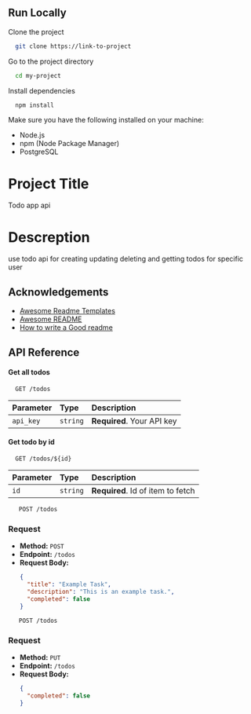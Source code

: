 
## Run Locally

Clone the project

```bash
  git clone https://link-to-project
```

Go to the project directory

```bash
  cd my-project
```

Install dependencies

```bash
  npm install
```

Make sure you have the following installed on your machine:

- Node.js
- npm (Node Package Manager)
- PostgreSQL


# Project Title

Todo app api 


# Descreption 

use todo api for creating updating deleting and getting todos for specific user 
## Acknowledgements

 - [Awesome Readme Templates](https://awesomeopensource.com/project/elangosundar/awesome-README-templates)
 - [Awesome README](https://github.com/matiassingers/awesome-readme)
 - [How to write a Good readme](https://bulldogjob.com/news/449-how-to-write-a-good-readme-for-your-github-project)


## API Reference

#### Get all todos

```http
  GET /todos
```

| Parameter | Type     | Description                |
| :-------- | :------- | :------------------------- |
| `api_key` | `string` | **Required**. Your API key |

#### Get todo by id

```http
  GET /todos/${id}
```

| Parameter | Type     | Description                       |
| :-------- | :------- | :-------------------------------- |
| `id`      | `string` | **Required**. Id of item to fetch |


```http 
   POST /todos
```
### Request

- **Method:** `POST`
- **Endpoint:** `/todos`
- **Request Body:**
  ```json
  {
    "title": "Example Task",
    "description": "This is an example task.",
    "completed": false
  }

```http 
   POST /todos
```
### Request

- **Method:** `PUT`
- **Endpoint:** `/todos`
- **Request Body:**
  ```json
  {
    "completed": false
  }


